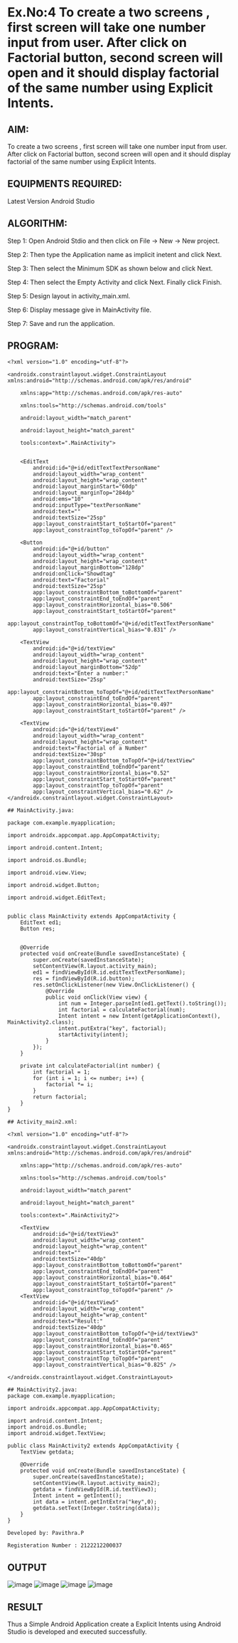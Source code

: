 # Ex.No:4 To create a two screens , first screen will take one number input from user. After click on Factorial button, second screen will open and it should display factorial of the same number using Explicit Intents.


## AIM:

To create a two screens , first screen will take one number input from user. After click on Factorial button, second screen will open and it should display factorial of the same number using Explicit Intents.


## EQUIPMENTS REQUIRED:

Latest Version Android Studio

## ALGORITHM:
Step 1: Open Android Stdio and then click on File -> New -> New project.

Step 2: Then type the Application name as implicit inetent and click Next.

Step 3: Then select the Minimum SDK as shown below and click Next.

Step 4: Then select the Empty Activity and click Next. Finally click Finish.

Step 5: Design layout in activity_main.xml.

Step 6: Display message give in MainActivity file.

Step 7: Save and run the application.


## PROGRAM:
```
<?xml version="1.0" encoding="utf-8"?>

<androidx.constraintlayout.widget.ConstraintLayout xmlns:android="http://schemas.android.com/apk/res/android"

    xmlns:app="http://schemas.android.com/apk/res-auto"

    xmlns:tools="http://schemas.android.com/tools"

    android:layout_width="match_parent"

    android:layout_height="match_parent"

    tools:context=".MainActivity">


    <EditText
        android:id="@+id/editTextTextPersonName"
        android:layout_width="wrap_content"
        android:layout_height="wrap_content"
        android:layout_marginStart="60dp"
        android:layout_marginTop="284dp"
        android:ems="10"
        android:inputType="textPersonName"
        android:text=""
        android:textSize="25sp"
        app:layout_constraintStart_toStartOf="parent"
        app:layout_constraintTop_toTopOf="parent" />

    <Button
        android:id="@+id/button"
        android:layout_width="wrap_content"
        android:layout_height="wrap_content"
        android:layout_marginBottom="128dp"
        android:onClick="Showdtag"
        android:text="Factorial"
        android:textSize="25sp"
        app:layout_constraintBottom_toBottomOf="parent"
        app:layout_constraintEnd_toEndOf="parent"
        app:layout_constraintHorizontal_bias="0.506"
        app:layout_constraintStart_toStartOf="parent"
        app:layout_constraintTop_toBottomOf="@+id/editTextTextPersonName"
        app:layout_constraintVertical_bias="0.831" />

    <TextView
        android:id="@+id/textView"
        android:layout_width="wrap_content"
        android:layout_height="wrap_content"
        android:layout_marginBottom="52dp"
        android:text="Enter a number:"
        android:textSize="25sp"
        app:layout_constraintBottom_toTopOf="@+id/editTextTextPersonName"
        app:layout_constraintEnd_toEndOf="parent"
        app:layout_constraintHorizontal_bias="0.497"
        app:layout_constraintStart_toStartOf="parent" />

    <TextView
        android:id="@+id/textView4"
        android:layout_width="wrap_content"
        android:layout_height="wrap_content"
        android:text="Factorial of a Number"
        android:textSize="30sp"
        app:layout_constraintBottom_toTopOf="@+id/textView"
        app:layout_constraintEnd_toEndOf="parent"
        app:layout_constraintHorizontal_bias="0.52"
        app:layout_constraintStart_toStartOf="parent"
        app:layout_constraintTop_toTopOf="parent"
        app:layout_constraintVertical_bias="0.62" />
</androidx.constraintlayout.widget.ConstraintLayout>

## MainActivity.java:

package com.example.myapplication;

import androidx.appcompat.app.AppCompatActivity;

import android.content.Intent;

import android.os.Bundle;

import android.view.View;

import android.widget.Button;

import android.widget.EditText;


public class MainActivity extends AppCompatActivity {
    EditText ed1;
    Button res;


    @Override
    protected void onCreate(Bundle savedInstanceState) {
        super.onCreate(savedInstanceState);
        setContentView(R.layout.activity_main);
        ed1 = findViewById(R.id.editTextTextPersonName);
        res = findViewById(R.id.button);
        res.setOnClickListener(new View.OnClickListener() {
            @Override
            public void onClick(View view) {
                int num = Integer.parseInt(ed1.getText().toString());
                int factorial = calculateFactorial(num);
                Intent intent = new Intent(getApplicationContext(), MainActivity2.class);
                intent.putExtra("key", factorial);
                startActivity(intent);
            }
        });
    }

    private int calculateFactorial(int number) {
        int factorial = 1;
        for (int i = 1; i <= number; i++) {
            factorial *= i;
        }
        return factorial;
    }
}

## Activity_main2.xml:

<?xml version="1.0" encoding="utf-8"?>

<androidx.constraintlayout.widget.ConstraintLayout xmlns:android="http://schemas.android.com/apk/res/android"

    xmlns:app="http://schemas.android.com/apk/res-auto"

    xmlns:tools="http://schemas.android.com/tools"

    android:layout_width="match_parent"

    android:layout_height="match_parent"

    tools:context=".MainActivity2">

    <TextView
        android:id="@+id/textView3"
        android:layout_width="wrap_content"
        android:layout_height="wrap_content"
        android:text=""
        android:textSize="40dp"
        app:layout_constraintBottom_toBottomOf="parent"
        app:layout_constraintEnd_toEndOf="parent"
        app:layout_constraintHorizontal_bias="0.464"
        app:layout_constraintStart_toStartOf="parent"
        app:layout_constraintTop_toTopOf="parent" />
    <TextView
        android:id="@+id/textView5"
        android:layout_width="wrap_content"
        android:layout_height="wrap_content"
        android:text="Result:"
        android:textSize="40dp"
        app:layout_constraintBottom_toTopOf="@+id/textView3"
        app:layout_constraintEnd_toEndOf="parent"
        app:layout_constraintHorizontal_bias="0.465"
        app:layout_constraintStart_toStartOf="parent"
        app:layout_constraintTop_toTopOf="parent"
        app:layout_constraintVertical_bias="0.825" />

</androidx.constraintlayout.widget.ConstraintLayout>

## MainActivity2.java:
package com.example.myapplication;

import androidx.appcompat.app.AppCompatActivity;

import android.content.Intent;
import android.os.Bundle;
import android.widget.TextView;

public class MainActivity2 extends AppCompatActivity {
    TextView getdata;

    @Override
    protected void onCreate(Bundle savedInstanceState) {
        super.onCreate(savedInstanceState);
        setContentView(R.layout.activity_main2);
        getdata = findViewById(R.id.textView3);
        Intent intent = getIntent();
        int data = intent.getIntExtra("key",0);
        getdata.setText(Integer.toString(data));
    }
}

Developed by: Pavithra.P

Registeration Number : 2122212200037

```

## OUTPUT
![image](https://github.com/pavi365/Mobile-Application-Development/assets/115135775/ae68f0e1-f9fc-4598-9857-05d5ed38b958)
![image](https://github.com/pavi365/Mobile-Application-Development/assets/115135775/14aace68-5efa-4b0a-aed1-0624de09ca95)
![image](https://github.com/pavi365/Mobile-Application-Development/assets/115135775/23c521fe-213a-45e5-b741-5ccd939270b9)
![image](https://github.com/pavi365/Mobile-Application-Development/assets/115135775/31076bd1-c9b4-4172-8c6a-137c6cf409b3)







## RESULT
Thus a Simple Android Application create a Explicit Intents using Android Studio is developed and executed successfully.


